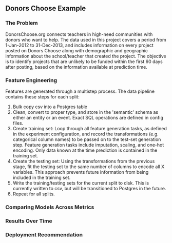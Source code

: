 ## Donors Choose Example

### The Problem
DonorsChoose.org connects teachers in high-need communities with donors who want to help. The data used in this project covers a period from 1-Jan-2012 to 31-Dec-2013, and includes information on every project posted on Donors Choose along with demographic and geographic information about the school/teacher that created the project. The objective is to identify projects that are unlikely to be funded within the first 60 days after posting, based on the information available at prediction time.

### Feature Engineering
Features are generated through a multistep process. The data pipeline contains these steps for each split:
1. Bulk copy csv into a Postgres table
2. Clean, convert to proper type, and store in the 'semantic' schema as either an entity or an event. Exact SQL operations are defined in config files.
3. Create training set: Loop through all feature generation tasks, as defined in the experiment configuration, and record the transformations (e.g. categorical column names) to be passed on to the test-set generation step. Feature generation tasks include imputation, scaling, and one-hot encoding. Only data known at the time prediction is contained in the training set.
4. Create the testing set: Using the transformations from the previous stage, fit the testing set to the same number of columns to encode all X variables. This approach prevents future information from being included in the training set.
5. Write the training/testing sets for the current split to disk. This is currently written to csv, but will be transitioned to Postgres in the future.
6. Repeat for all splits.

### Comparing Models Across Metrics

### Results Over Time

### Deployment Recommendation
